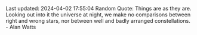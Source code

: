 Last updated: 2024-04-02 17:55:04
Random Quote: Things are as they are. Looking out into it the universe at night, we make no comparisons between right and wrong stars, nor between well and badly arranged constellations. - Alan Watts